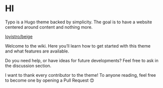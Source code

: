 # HI

Typo is a Hugo theme backed by simplicity. The goal is to have a website centered around content and nothing more.

[loyistro/beige](https://github.com/loyistro/Beige)

Welcome to the wiki. Here you’ll learn how to get started with this theme and what features are available.

Do you need help, or have ideas for future developments? Feel free to ask in the discussion section.

I want to thank every contributor to the theme! To anyone reading, feel free to become one by opening a Pull Request 😊
